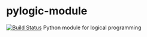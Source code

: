 # pylogic-module
[![Build Status](https://www.travis-ci.org/fran-bravo/pylogic-module.svg?branch=master)](https://www.travis-ci.org/fran-bravo/pylogic-module)
Python module for logical programming
